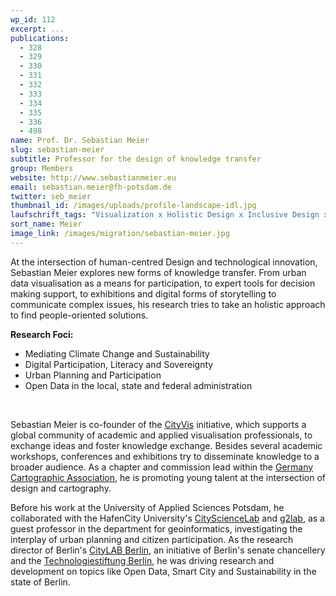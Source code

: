 ```yaml
---
wp_id: 112
excerpt: ...
publications:
  - 328
  - 329
  - 330
  - 331
  - 332
  - 333
  - 334
  - 335
  - 336
  - 498
name: Prof. Dr. Sebastian Meier
slug: sebastian-meier
subtitle: Professor for the design of knowledge transfer
group: Members
website: http://www.sebastianmeier.eu
email: sebastian.meier@fh-potsdam.de
twitter: seb_meier
thumbnail_id: /images/uploads/profile-landscape-idl.jpg
laufschrift_tags: "Visualization x Holistic Design x Inclusive Design x Digital Sovereignty"
sort_name: Meier
image_link: /images/migration/sebastian-meier.jpg
---
```

At the intersection of human-centred Design and technological innovation, Sebastian Meier explores new forms of knowledge transfer. From urban data visualisation as a means for participation, to expert tools for decision making support, to exhibitions and digital forms of storytelling to communicate complex issues, his research tries to take an holistic approach to find people-oriented solutions.

**Research Foci:**

* Mediating Climate Change and Sustainability
* Digital Participation, Literacy and Sovereignty
* Urban Planning and Participation
* Open Data in the local, state and federal administration

<br />

Sebastian Meier is co-founder of the [CityVis](https://www.cityvis.io/) initiative, which supports a global community of academic and applied visualisation professionals, to exchange ideas and foster knowledge exchange. Besides several academic workshops, conferences and exhibitions try to disseminate knowledge to a broader audience. As a chapter and commission lead within the [Germany Cartographic Association](https://visualisierung.dgfk.net/de/), he is promoting young talent at the intersection of design and cartography.

Before his work at the University of Applied Sciences Potsdam, he collaborated with the HafenCity University's [CityScienceLab](https://www.hcu-hamburg.de/research/csl) and [g2lab](http://www.geomatik-hamburg.de/g2lab/), as a guest professor in the department for geoinformatics, investigating the interplay of urban planning and citizen participation. As the research director of Berlin's [CityLAB Berlin](https://citylab-berlin.org/), an initiative of Berlin's senate chancellery and the [Technologiestiftung Berlin](https://www.technologiestiftung-berlin.de/), he was driving research and development on topics like Open Data, Smart City and Sustainability in the state of Berlin.